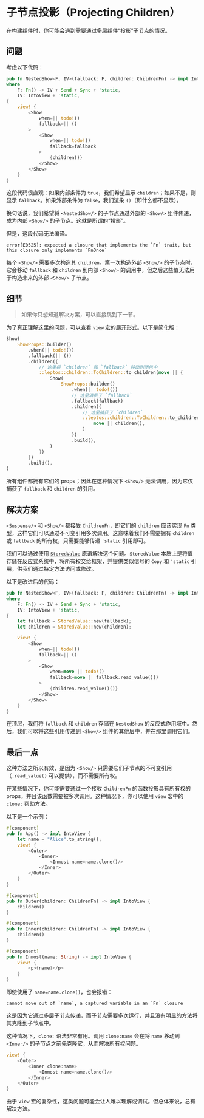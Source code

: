 # 子节点投影（Projecting Children）

在构建组件时，你可能会遇到需要通过多层组件“投影”子节点的情况。

## 问题

考虑以下代码：

```rust
pub fn NestedShow<F, IV>(fallback: F, children: ChildrenFn) -> impl IntoView
where
    F: Fn() -> IV + Send + Sync + 'static,
    IV: IntoView + 'static,
{
    view! {
        <Show
            when=|| todo!()
            fallback=|| ()
        >
            <Show
                when=|| todo!()
                fallback=fallback
            >
                {children()}
            </Show>
        </Show>
    }
}
```

这段代码很直观：如果内部条件为 `true`，我们希望显示 `children`；如果不是，则显示 `fallback`。如果外部条件为 `false`，我们渲染 `()`（即什么都不显示）。

换句话说，我们希望将 `<NestedShow/>` 的子节点通过外部的 `<Show/>` 组件传递，成为内部 `<Show/>` 的子节点。这就是所谓的“投影”。

但是，这段代码无法编译。

```
error[E0525]: expected a closure that implements the `Fn` trait, but this closure only implements `FnOnce`
```

每个 `<Show/>` 需要多次构造其 `children`。第一次构造外部 `<Show/>` 的子节点时，它会移动 `fallback` 和 `children` 到内部 `<Show/>` 的调用中，但之后这些值无法用于构造未来的外部 `<Show/>` 子节点。

## 细节

> 如果你只想知道解决方案，可以直接跳到下一节。

为了真正理解这里的问题，可以查看 `view` 宏的展开形式。以下是简化版：

```rust
Show(
    ShowProps::builder()
        .when(|| todo!())
        .fallback(|| ())
        .children({
            // 这里将 `children` 和 `fallback` 移动到闭包中
            ::leptos::children::ToChildren::to_children(move || {
                Show(
                    ShowProps::builder()
                        .when(|| todo!())
                        // 这里消费了 `fallback`
                        .fallback(fallback)
                        .children({
                            // 这里捕获了 `children`
                            ::leptos::children::ToChildren::to_children(
                                move || children(),
                            )
                        })
                        .build(),
                )
            })
        })
        .build(),
)
```

所有组件都拥有它们的 props；因此在这种情况下 `<Show/>` 无法调用，因为它仅捕获了 `fallback` 和 `children` 的引用。

## 解决方案

`<Suspense/>` 和 `<Show/>` 都接受 `ChildrenFn`，即它们的 `children` 应该实现 `Fn` 类型，这样它们可以通过不可变引用多次调用。这意味着我们不需要拥有 `children` 或 `fallback` 的所有权，只需要能够传递 `'static` 引用即可。

我们可以通过使用 [`StoredValue`](https://docs.rs/leptos/latest/leptos/reactive/owner/struct.StoredValue.html) 原语解决这个问题。`StoredValue` 本质上是将值存储在反应式系统中，将所有权交给框架，并提供类似信号的 `Copy` 和 `'static` 引用，供我们通过特定方法访问或修改。

以下是改进后的代码：

```rust
pub fn NestedShow<F, IV>(fallback: F, children: ChildrenFn) -> impl IntoView
where
    F: Fn() -> IV + Send + Sync + 'static,
    IV: IntoView + 'static,
{
    let fallback = StoredValue::new(fallback);
    let children = StoredValue::new(children);

    view! {
        <Show
            when=|| todo!()
            fallback=|| ()
        >
            <Show
                when=move || todo!()
                fallback=move || fallback.read_value()()
            >
                {children.read_value()()}
            </Show>
        </Show>
    }
}
```

在顶层，我们将 `fallback` 和 `children` 存储在 `NestedShow` 的反应式作用域中。然后，我们可以将这些引用传递到 `<Show/>` 组件的其他层中，并在那里调用它们。

## 最后一点

这种方法之所以有效，是因为 `<Show/>` 只需要它们子节点的不可变引用（`.read_value()` 可以提供），而不需要所有权。

在某些情况下，你可能需要通过一个接收 `ChildrenFn` 的函数投影具有所有权的 props，并且该函数需要被多次调用。这种情况下，你可以使用 `view` 宏中的 `clone:` 帮助方法。

以下是一个示例：

```rust
#[component]
pub fn App() -> impl IntoView {
    let name = "Alice".to_string();
    view! {
        <Outer>
            <Inner>
                <Inmost name=name.clone()/>
            </Inner>
        </Outer>
    }
}

#[component]
pub fn Outer(children: ChildrenFn) -> impl IntoView {
    children()
}

#[component]
pub fn Inner(children: ChildrenFn) -> impl IntoView {
    children()
}

#[component]
pub fn Inmost(name: String) -> impl IntoView {
    view! {
        <p>{name}</p>
    }
}
```

即使使用了 `name=name.clone()`，也会报错：

```
cannot move out of `name`, a captured variable in an `Fn` closure
```

这是因为它通过多层子节点传递，而子节点需要多次运行，并且没有明显的方法将其克隆到子节点中。

这种情况下，`clone:` 语法非常有用。调用 `clone:name` 会在将 `name` 移动到 `<Inner/>` 的子节点之前先克隆它，从而解决所有权问题。

```rust
view! {
    <Outer>
        <Inner clone:name>
            <Inmost name=name.clone()/>
        </Inner>
    </Outer>
}
```

由于 `view` 宏的复杂性，这类问题可能会让人难以理解或调试。但总体来说，总有解决方法。
